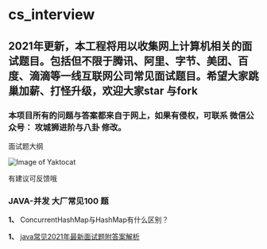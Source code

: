 # cs_interview

## 2021年更新，本工程将用以收集网上计算机相关的面试题目。包括但不限于腾讯、阿里、字节、美团、百度、滴滴等一线互联网公司常见面试题目。希望大家跳巢加薪、打怪升级，欢迎大家star 与fork

### 本项目所有的问题与答案都来自于网上，如果有侵权，可联系 微信公众号：  攻城狮进阶与八卦 修改。


面试题大纲

![Image of Yaktocat](https://qn.abange.cn/interview_roadmap_v1.jpeg)



有建议可反馈哦



### JAVA-并发 大厂常见100 题

**1、** ConcurrentHashMap与HashMap有什么区别？

**1、** [java常见2021年最新面试题附答案解析](https://github.com/souyunku/DevBooks#java常见2021年最新面试题附答案解析)  











